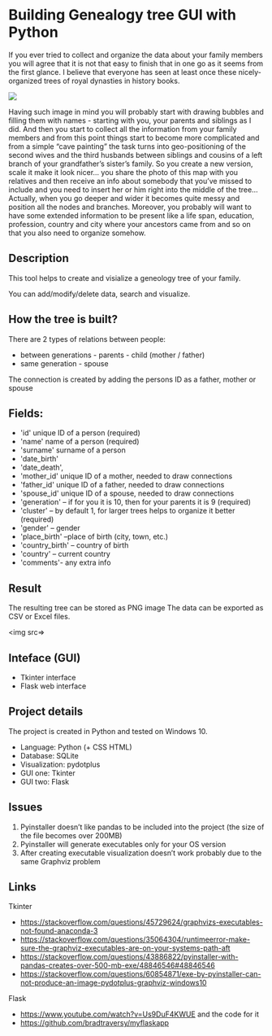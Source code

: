 # Building Genealogy tree GUI with Python
If you ever tried to collect and organize the data about your family members you will agree that it is not that easy to finish that in one go as it seems from the first glance. I believe that everyone has seen at least once these nicely-organized trees of royal dynasties in history books. 

<img style="float: center;" src="https://upload.wikimedia.org/wikipedia/commons/thumb/f/fe/900-158_Ahnentafel_Herzog_Ludwig.jpg/450px-900-158_Ahnentafel_Herzog_Ludwig.jpg">

Having such image in mind you will probably start with drawing bubbles and filling them with names - starting with you, your parents and siblings as I did. And then you start to collect all the information from your family members and from this point  things start to become more complicated and from a simple “cave painting” the task turns into geo-positioning of the second wives and the third husbands between siblings and cousins of a left branch of your grandfather’s sister’s family. So you create a new version, scale it make it look nicer… you share the photo of this map with you relatives and then receive an info about somebody that you’ve missed to include and you need to insert her or him right into the middle of the tree… 
Actually, when you go deeper and wider it becomes quite messy and position all the nodes and branches. Moreover, you probably will want to have some extended information to be present like a life span, education, profession, country and city where your ancestors came from and so on that you also need to organize somehow.

## Description
This tool helps to create and visialize a geneology tree of your family.

You can add/modify/delete data, search and visualize.

## How the tree is built?
There are 2 types of relations between people:
- between generations - parents - child (mother / father) 
- same generation - spouse 

The connection is created by adding the persons ID as a father, mother or spouse

## Fields:
-	'id' unique ID of a person (required)
-	'name' name of a person (required)
-	'surname' surname of a person                                  
-	'date_birth' 
-	'date_death',
-	'mother_id' unique ID of a mother, needed to draw connections
-	'father_id' unique ID of a father, needed to draw connections
-	'spouse_id' unique ID of a spouse, needed to draw connections                                   
-	'generation' – if for you it is 10, then for your parents it is 9 (required)
-	'cluster' – by default 1, for larger trees helps to organize it better (required)
-	'gender' – gender 
-	'place_birth' –place of birth (city, town, etc.)
-	'country_birth' – country of birth
-	'country' – current country
-	'comments'- any extra info

## Result
The resulting tree can be stored as PNG image
The data can be exported as CSV or Excel files.

<img src=>

## Inteface (GUI)
- Tkinter interface
- Flask web interface

## Project details
The project is created in Python and tested on Windows 10.

- Language: Python (+ CSS HTML)
- Database: SQLite
- Visualization: pydotplus
- GUI one: Tkinter
- GUI two: Flask 

## Issues
1)	Pyinstaller doesn’t like pandas to be included into the project (the size of the file becomes over 200MB)
2)	Pyinstaller will generate executables only for your OS version
3)	After creating executable visualization doesn’t work probably due to the same Graphviz problem


## Links

Tkinter

- https://stackoverflow.com/questions/45729624/graphvizs-executables-not-found-anaconda-3
- https://stackoverflow.com/questions/35064304/runtimeerror-make-sure-the-graphviz-executables-are-on-your-systems-path-aft
- https://stackoverflow.com/questions/43886822/pyinstaller-with-pandas-creates-over-500-mb-exe/48846546#48846546
- https://stackoverflow.com/questions/60854871/exe-by-pyinstaller-can-not-produce-an-image-pydotplus-graphviz-windows10

Flask

- https://www.youtube.com/watch?v=Us9DuF4KWUE
and the code for it
- https://github.com/bradtraversy/myflaskapp
